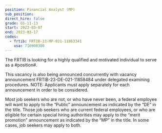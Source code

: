 ```yaml
---
position: Financial Analyst (MP)
sub_position:
direct_hire: false
grade: GS-11-13
start: 2023-03-07
end: 2023-03-17
codes:
  - frtib: FRTIB-23-MP-021-11863341
    usa: 710908300
---
```


The FRTIB is looking for a highly qualified and motivated individual to serve as a #position#. 

This vacancy is also being announced concurrently with vacancy announcement FRTIB-23-DE-021-11858484 under delegated examining procedures. NOTE: Applicants must apply separately for each announcement in order to be considered.

Most job seekers who are not, or who have never been, a federal employee will want to apply to the “Public” announcement as indicated by the “DE” in the title.  Those job seekers who are current federal employees, or who are eligible for certain special hiring authorities may apply to the “merit promotion” announcement as indicated by the “MP” in the title.  In some cases, job seekers may apply to both.
